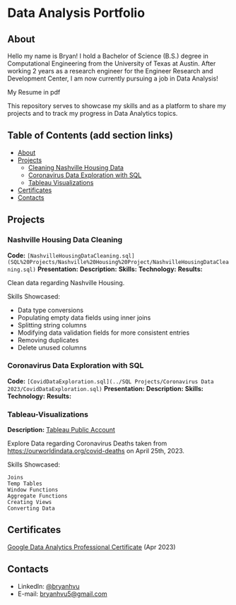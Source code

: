 # Data Analysis Portfolio

## About

Hello my name is Bryan! I hold a Bachelor of Science (B.S.) degree in Computational Engineering from the University of Texas at Austin. After working 2 years as a research engineer for the Engineer Research and Development Center, I am now currently pursuing a job in Data Analysis!

My Resume in pdf

This repository serves to showcase my skills and as a platform to share my projects and to track my progress in Data Analytics topics.

## Table of Contents (add section links)
* [About](#About)
* [Projects](#Projects)
    * [Cleaning Nashville Housing Data](#Nashville) 
    * [Coronavirus Data Exploration with SQL](#Coronavirus)
    * [Tableau Visualizations](#Tableau)
* [Certificates](#Certificates)
* [Contacts](#Contacts)

## Projects

### Nashville Housing Data Cleaning <a name="Nashville"></a>
**Code:** `[NashvilleHousingDataCleaning.sql](SQL%20Projects/Nashville%20Housing%20Project/NashvilleHousingDataCleaning.sql)`
**Presentation:**
**Description:**
**Skills:**
**Technology:**
**Results:**

Clean data regarding Nashville Housing. 

Skills Showcased:
* Data type conversions
* Populating empty data fields using inner joins
* Splitting string columns
* Modifying data validation fields for more consistent entries
* Removing duplicates
* Delete unused columns

### Coronavirus Data Exploration with SQL <a name="Coronavirus"></a>
**Code:** `[CovidDataExploration.sql](../SQL Projects/Coronavirus Data 2023/CovidDataExploration.sql)`
**Presentation:**
**Description:**
**Skills:**
**Technology:**
**Results:**

### Tableau-Visualizations <a name="Tableau"></a>
**Description:** [Tableau Public Account](https://public.tableau.com/app/profile/bryan.vu)

Explore Data regarding Coronavirus Deaths taken from https://ourworldindata.org/covid-deaths on April 25th, 2023.

Skills Showcased:

    Joins
    Temp Tables
    Window Functions
    Aggregate Functions
    Creating Views
    Converting Data




## Certificates
[Google Data Analytics Professional Certificate](https://coursera.org/share/05b0e4709e7fa4a2bec481c8273b871d) (Apr 2023)

## Contacts
* LinkedIn: [@bryanhvu](https://www.linkedin.com/in/bryan-vu-71b82113b/)
* E-mail: bryanhvu5@gmail.com

